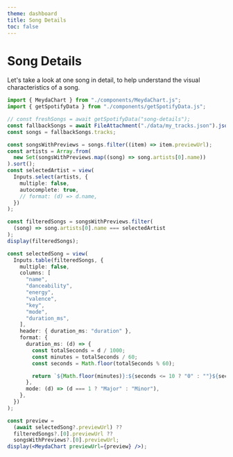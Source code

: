 ```yaml
---
theme: dashboard
title: Song Details
toc: false
---
```


# Song Details

Let's take a look at one song in detail, to help understand the visual characteristics of a song.

```js
import { MeydaChart } from "./components/MeydaChart.js";
import { getSpotifyData } from "./components/getSpotifyData.js";
```

```ts
// const freshSongs = await getSpotifyData("song-details");
const fallbackSongs = await FileAttachment("./data/my_tracks.json").json();
const songs = fallbackSongs.tracks;
```

```ts
const songsWithPreviews = songs.filter((item) => item.previewUrl);
const artists = Array.from(
  new Set(songsWithPreviews.map((song) => song.artists[0].name))
).sort();
const selectedArtist = view(
  Inputs.select(artists, {
    multiple: false,
    autocomplete: true,
    // format: (d) => d.name,
  })
);
```

```ts
const filteredSongs = songsWithPreviews.filter(
  (song) => song.artists[0].name === selectedArtist
);
display(filteredSongs);
```

```ts
const selectedSong = view(
  Inputs.table(filteredSongs, {
    multiple: false,
    columns: [
      "name",
      "danceability",
      "energy",
      "valence",
      "key",
      "mode",
      "duration_ms",
    ],
    header: { duration_ms: "duration" },
    format: {
      duration_ms: (d) => {
        const totalSeconds = d / 1000;
        const minutes = totalSeconds / 60;
        const seconds = Math.floor(totalSeconds % 60);

        return `${Math.floor(minutes)}:${seconds <= 10 ? "0" : ""}${seconds}`;
      },
      mode: (d) => (d === 1 ? "Major" : "Minor"),
    },
  })
);
```

```jsx
const preview =
  (await selectedSong?.previewUrl) ??
  filteredSongs?.[0].previewUrl ??
  songsWithPreviews?.[0].previewUrl;
display(<MeydaChart previewUrl={preview} />);
```

<!-- ```jsx
const render = () => {
  const track = selectedSong.track_href;
  return (
    <iframe
      style="border-radius: 12px"
      width="100%"
      height="152"
      title="Spotify Embed: My Path to Spotify: Women in Engineering"
      frameborder="0"
      allowfullscreen
      allow="autoplay; clipboard-write; encrypted-media; fullscreen; picture-in-picture"
      loading="lazy"
      src={track}
    ></iframe>
  );
};
render();
``` -->
